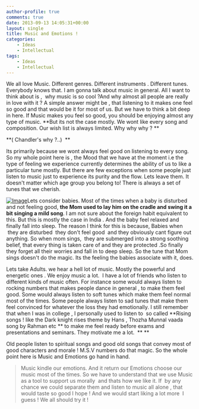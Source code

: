 ```yaml
---
author-profile: true
comments: true
date: 2013-09-13 14:05:31+00:00
layout: single
title: Music and Emotions !
categories:
    - Ideas
    - Intellectual
tags:
    - Ideas
    - Intellectual
---
```


We all love Music. Different genres. Different instruments . Different tunes. Everybody knows that. I am gonna talk about music in general. All I want to think about is ,  why music is so cool ?And why almost all people are really in love with it ? A simple answer might be , that listening to it makes one feel so good and that would be it for most of us. But we have to think a bit deep in here. If Music makes you feel so good, you should be enjoying almost any type of music. **But its not the case mostly. We wont like every song and composition. Our wish list is always limited. Why why why ? **

**( Chandler's why ?..)  **

Its primarily because we wont always feel good on listening to every song. So my whole point here is , the Mood that we have at the moment i.e the type of feeling we experience currently determines the ability of us to like a particular tune mostly. But there are few exceptions when some people just listen to music just to experience its purity and the flow. Lets leave them. It doesn't matter which age group you belong to! There is always a set of tunes that we cherish.

[![Image](http://vickyexplored.files.wordpress.com/2013/09/babylisteningwithheadphones4.jpg?w=446)](http://vickyexplored.files.wordpress.com/2013/09/babylisteningwithheadphones4.jpg)Lets consider babies. Most of the times when a baby is disturbed and not feeling good, **the Mom used to lay him on the cradle and swing it a bit singing a mild song**. I am not sure about the foreign habit equivalent to this. But this is mostly the case in India . And the baby feel relaxed and finally fall into sleep. The reason I think for this is because, Babies when  they are disturbed  they don't feel good  and they obviously cant figure out anything. So when mom sings,  they are submerged into a strong soothing belief, that every thing is taken care of and they are protected .So finally they forget all their worries and fall in to deep sleep. So the tune that Mom sings doesn't do the magic. Its the feeling the babies associate with it, does.

Lets take Adults. we hear a hell lot of music. Mostly the powerful and energetic ones . We enjoy music a lot.  I have a lot of friends who listen to different kinds of music often. For instance some would always listen to rocking numbers that makes people dance in general , to make them feel good. Some would always listen to soft tunes which make them feel normal most of the times. Some people always listen to sad tunes that make them feel convinced for whatever the loss they had emotionally. I still remember that when I was in college , I personally used to listen to  so called **Rising songs ! like the Dark knight rises theme by Hans , Thozha Munnal vaada song by Rahman etc ** to make me feel ready before exams and presentations and seminars. They motivate me a lot.  **
**

Old people listen to spiritual songs and good old songs that convey most of good characters and morale ! M.S.V numbers do that magic. So the whole point here is Music and Emotions go hand in hand.


<blockquote>Music kindle our emotions. And it return our Emotions choose our music most of the times. So we have to understand that we use Music as a tool to support us morally  and thats how we like it. If  by any chance we could separate them and listen to music all alone , that would taste so good I hope ! And we would start liking a lot more  I guess ! We all should try it !</blockquote>
